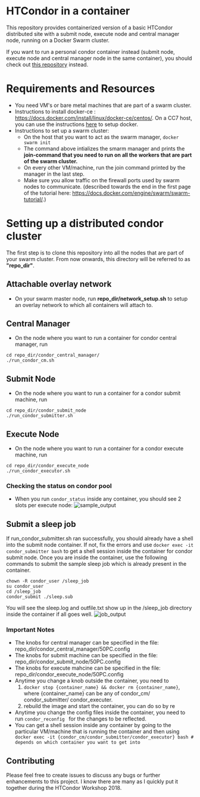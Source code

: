 # HTCondor in a container
This repository provides containerized version of a basic HTCondor distributed site with a submit node, execute node and central manager node, running on a Docker Swarm cluster.

If you want to run a personal condor container instead (submit node, execute node and central manager node in the same container), you should check out [this repository](https://github.com/maany/personal_condor_docker) instead.

# Requirements and Resources
- You need VM's or bare metal machines that are part of a swarm cluster.
- Instructions to install docker-ce : https://docs.docker.com/install/linux/docker-ce/centos/. On a CC7 host, you can use the instructions [here](https://github.com/WLCG-Lightweight-Sites/wlcg_lightweight_site_ce_cream/blob/master/yaim/README.md) to setup docker.
- Instructions to set up a swarm cluster:  
  - On the host that you want to act as the swarm manager,
    ```docker swarm init```
  - The command above intializes the smarm manager and prints the **join-command that you need to run on all the workers that are part of the swarm cluster.**
  - On every other VM/machine, run the join command printed by the manager in the last step.
  - Make sure you allow traffic on  the firewall ports used by swarm nodes to communicate. (described towards the end in the first page of the tutorial here: https://docs.docker.com/engine/swarm/swarm-tutorial/.)

# Setting up a distributed condor cluster

The first step is to clone this repository into all the nodes that are part of your swarm cluster. From now onwards, this directory will be referred to as **"repo_dir"**.

## Attachable overlay network
- On your swarm master node, run **repo_dir/network_setup.sh** to setup an overlay network to which all containers will attach to.

## Central Manager
- On the node where you want to run a container for condor central manager, run 
```
cd repo_dir/condor_central_manager/
./run_condor_cm.sh
```

## Submit Node
- On the node where you want to run a container for a condor submit machine, run 
```
cd repo_dir/condor_submit_node
./run_condor_submitter.sh
```

## Execute Node 
- On the node where you want to run a container for a condor execute machine, run 
```
cd repo_dir/condor_execute_node
./run_condor_executor.sh
```

### Checking the status on condor pool
- When you run `condor_status` inside any container, you should see 2 slots per execute node:
![sample_output](https://i.snag.gy/1hq2FA.jpg)

## Submit a sleep job
If run_condor_submitter.sh ran successfully, you should already have a shell into the submit node container. If not, fix the errors and use `docker exec -it condor_submitter bash` to get a shell session inside the container for condor submit node. Once you are inside the container, use the following commands to submit the sample sleep job which is already present in the container.
``` 
chown -R condor_user /sleep_job
su condor_user
cd /sleep_job
condor_submit ./sleep.sub 
```
You will see the sleep.log and outfile.txt show up in the /sleep_job directory inside the container if all goes well.
![job_output](https://snag.gy/8HFS3j.jpg)
### Important Notes

- The knobs for central manager can be specified in the file: repo_dir/condor_central_manager/50PC.config
- The knobs for submit machine can be specified in the file: repo_dir/condor_submit_node/50PC.config
- The knobs for execute mahcine can be specified in the file: repo_dir/condor_execute_node/50PC.config
- Anytime you change a knob outside the container, you need to 
  1. `docker stop {container_name} && docker rm {container_name}`, where {container_name} can be any of condor_cm/ condor_submitter/ condor_executer. 
  1. rebuild the image and start the container, you can do so by re
- Anytime you change the config files inside the container, you need to run ```condor_reconfig ``` for the changes to be reflected.
- You can get a shell session inside any container by going to the particular VM/machine that is running the container and then using 
` docker exec -it {condor_cm/condor_submitter/condor_executor} bash # depends on which container you want to get into`

## Contributing
Please feel free to create issues to discuss any bugs or further enhancements to this project. I know there are many as I quickly put it together during the HTCondor Workshop 2018.
